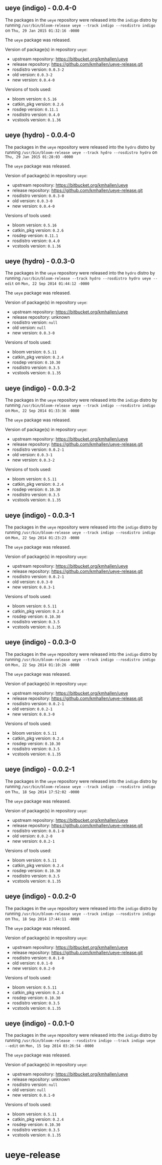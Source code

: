 ## ueye (indigo) - 0.0.4-0

The packages in the `ueye` repository were released into the `indigo` distro by running `/usr/bin/bloom-release ueye --track indigo --rosdistro indigo` on `Thu, 29 Jan 2015 01:32:16 -0000`

The `ueye` package was released.

Version of package(s) in repository `ueye`:
- upstream repository: https://bitbucket.org/kmhallen/ueye
- release repository: https://github.com/kmhallen/ueye-release.git
- rosdistro version: `0.0.3-2`
- old version: `0.0.3-2`
- new version: `0.0.4-0`

Versions of tools used:
- bloom version: `0.5.16`
- catkin_pkg version: `0.2.6`
- rosdep version: `0.11.1`
- rosdistro version: `0.4.0`
- vcstools version: `0.1.36`


## ueye (hydro) - 0.0.4-0

The packages in the `ueye` repository were released into the `hydro` distro by running `/usr/bin/bloom-release ueye --track hydro --rosdistro hydro` on `Thu, 29 Jan 2015 01:28:03 -0000`

The `ueye` package was released.

Version of package(s) in repository `ueye`:
- upstream repository: https://bitbucket.org/kmhallen/ueye
- release repository: https://github.com/kmhallen/ueye-release.git
- rosdistro version: `0.0.3-0`
- old version: `0.0.3-0`
- new version: `0.0.4-0`

Versions of tools used:
- bloom version: `0.5.16`
- catkin_pkg version: `0.2.6`
- rosdep version: `0.11.1`
- rosdistro version: `0.4.0`
- vcstools version: `0.1.36`


## ueye (hydro) - 0.0.3-0

The packages in the `ueye` repository were released into the `hydro` distro by running `/usr/bin/bloom-release --track hydro --rosdistro hydro ueye --edit` on `Mon, 22 Sep 2014 01:44:12 -0000`

The `ueye` package was released.

Version of package(s) in repository `ueye`:
- upstream repository: https://bitbucket.org/kmhallen/ueye
- release repository: unknown
- rosdistro version: `null`
- old version: `null`
- new version: `0.0.3-0`

Versions of tools used:
- bloom version: `0.5.11`
- catkin_pkg version: `0.2.4`
- rosdep version: `0.10.30`
- rosdistro version: `0.3.5`
- vcstools version: `0.1.35`


## ueye (indigo) - 0.0.3-2

The packages in the `ueye` repository were released into the `indigo` distro by running `/usr/bin/bloom-release ueye --track indigo --rosdistro indigo` on `Mon, 22 Sep 2014 01:33:36 -0000`

The `ueye` package was released.

Version of package(s) in repository `ueye`:
- upstream repository: https://bitbucket.org/kmhallen/ueye
- release repository: https://github.com/kmhallen/ueye-release.git
- rosdistro version: `0.0.2-1`
- old version: `0.0.3-1`
- new version: `0.0.3-2`

Versions of tools used:
- bloom version: `0.5.11`
- catkin_pkg version: `0.2.4`
- rosdep version: `0.10.30`
- rosdistro version: `0.3.5`
- vcstools version: `0.1.35`


## ueye (indigo) - 0.0.3-1

The packages in the `ueye` repository were released into the `indigo` distro by running `/usr/bin/bloom-release ueye --track indigo --rosdistro indigo` on `Mon, 22 Sep 2014 01:23:23 -0000`

The `ueye` package was released.

Version of package(s) in repository `ueye`:
- upstream repository: https://bitbucket.org/kmhallen/ueye
- release repository: https://github.com/kmhallen/ueye-release.git
- rosdistro version: `0.0.2-1`
- old version: `0.0.3-0`
- new version: `0.0.3-1`

Versions of tools used:
- bloom version: `0.5.11`
- catkin_pkg version: `0.2.4`
- rosdep version: `0.10.30`
- rosdistro version: `0.3.5`
- vcstools version: `0.1.35`


## ueye (indigo) - 0.0.3-0

The packages in the `ueye` repository were released into the `indigo` distro by running `/usr/bin/bloom-release ueye --track indigo --rosdistro indigo` on `Mon, 22 Sep 2014 01:10:26 -0000`

The `ueye` package was released.

Version of package(s) in repository `ueye`:
- upstream repository: https://bitbucket.org/kmhallen/ueye
- release repository: https://github.com/kmhallen/ueye-release.git
- rosdistro version: `0.0.2-1`
- old version: `0.0.2-1`
- new version: `0.0.3-0`

Versions of tools used:
- bloom version: `0.5.11`
- catkin_pkg version: `0.2.4`
- rosdep version: `0.10.30`
- rosdistro version: `0.3.5`
- vcstools version: `0.1.35`


## ueye (indigo) - 0.0.2-1

The packages in the `ueye` repository were released into the `indigo` distro by running `/usr/bin/bloom-release ueye --track indigo --rosdistro indigo` on `Thu, 18 Sep 2014 17:52:02 -0000`

The `ueye` package was released.

Version of package(s) in repository `ueye`:
- upstream repository: https://bitbucket.org/kmhallen/ueye
- release repository: https://github.com/kmhallen/ueye-release.git
- rosdistro version: `0.0.1-0`
- old version: `0.0.2-0`
- new version: `0.0.2-1`

Versions of tools used:
- bloom version: `0.5.11`
- catkin_pkg version: `0.2.4`
- rosdep version: `0.10.30`
- rosdistro version: `0.3.5`
- vcstools version: `0.1.35`


## ueye (indigo) - 0.0.2-0

The packages in the `ueye` repository were released into the `indigo` distro by running `/usr/bin/bloom-release ueye --track indigo --rosdistro indigo` on `Thu, 18 Sep 2014 17:44:11 -0000`

The `ueye` package was released.

Version of package(s) in repository `ueye`:
- upstream repository: https://bitbucket.org/kmhallen/ueye
- release repository: https://github.com/kmhallen/ueye-release.git
- rosdistro version: `0.0.1-0`
- old version: `0.0.1-0`
- new version: `0.0.2-0`

Versions of tools used:
- bloom version: `0.5.11`
- catkin_pkg version: `0.2.4`
- rosdep version: `0.10.30`
- rosdistro version: `0.3.5`
- vcstools version: `0.1.35`


## ueye (indigo) - 0.0.1-0

The packages in the `ueye` repository were released into the `indigo` distro by running `/usr/bin/bloom-release --rosdistro indigo --track indigo ueye --edit` on `Mon, 15 Sep 2014 03:26:54 -0000`

The `ueye` package was released.

Version of package(s) in repository `ueye`:
- upstream repository: https://bitbucket.org/kmhallen/ueye
- release repository: unknown
- rosdistro version: `null`
- old version: `null`
- new version: `0.0.1-0`

Versions of tools used:
- bloom version: `0.5.11`
- catkin_pkg version: `0.2.4`
- rosdep version: `0.10.30`
- rosdistro version: `0.3.5`
- vcstools version: `0.1.35`


ueye-release
============
